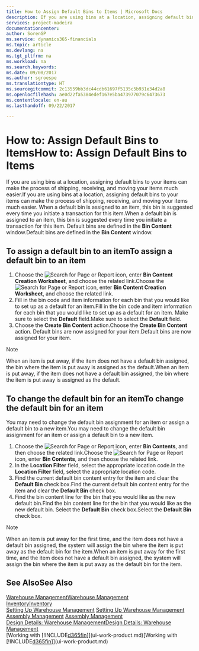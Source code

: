 ```yaml
---
title: How to Assign Default Bins to Items | Microsoft Docs
description: If you are using bins at a location, assigning default bins to your items can make the process of shipping, receiving, and moving your items much easier. When a default bin is assigned to an item, this bin is suggested every time you initiate a transaction for this item.
services: project-madeira
documentationcenter: 
author: SorenGP
ms.service: dynamics365-financials
ms.topic: article
ms.devlang: na
ms.tgt_pltfrm: na
ms.workload: na
ms.search.keywords: 
ms.date: 09/08/2017
ms.author: sgroespe
ms.translationtype: HT
ms.sourcegitcommit: 2c13559bb3dc44cdb61697f5135c5b931e34d2a8
ms.openlocfilehash: ae0d22fa5384edef167e5ba473977079c6473673
ms.contentlocale: en-au
ms.lasthandoff: 09/22/2017

---
```

# <a name="how-to-assign-default-bins-to-items"></a><span data-ttu-id="e3862-104">How to: Assign Default Bins to Items</span><span class="sxs-lookup"><span data-stu-id="e3862-104">How to: Assign Default Bins to Items</span></span>
<span data-ttu-id="e3862-105">If you are using bins at a location, assigning default bins to your items can make the process of shipping, receiving, and moving your items much easier.</span><span class="sxs-lookup"><span data-stu-id="e3862-105">If you are using bins at a location, assigning default bins to your items can make the process of shipping, receiving, and moving your items much easier.</span></span> <span data-ttu-id="e3862-106">When a default bin is assigned to an item, this bin is suggested every time you initiate a transaction for this item.</span><span class="sxs-lookup"><span data-stu-id="e3862-106">When a default bin is assigned to an item, this bin is suggested every time you initiate a transaction for this item.</span></span> <span data-ttu-id="e3862-107">Default bins are defined in the **Bin Content** window.</span><span class="sxs-lookup"><span data-stu-id="e3862-107">Default bins are defined in the **Bin Content** window.</span></span>  

## <a name="to-assign-a-default-bin-to-an-item"></a><span data-ttu-id="e3862-108">To assign a default bin to an item</span><span class="sxs-lookup"><span data-stu-id="e3862-108">To assign a default bin to an item</span></span>
1.  <span data-ttu-id="e3862-109">Choose the ![Search for Page or Report](media/ui-search/search_small.png "Search for Page or Report icon") icon, enter **Bin Content Creation Worksheet**, and choose the related link.</span><span class="sxs-lookup"><span data-stu-id="e3862-109">Choose the ![Search for Page or Report](media/ui-search/search_small.png "Search for Page or Report icon") icon, enter **Bin Content Creation Worksheet**, and choose the related link.</span></span>  
2.  <span data-ttu-id="e3862-110">Fill in the bin code and item information for each bin that you would like to set up as a default for an item.</span><span class="sxs-lookup"><span data-stu-id="e3862-110">Fill in the bin code and item information for each bin that you would like to set up as a default for an item.</span></span> <span data-ttu-id="e3862-111">Make sure to select the **Default** field.</span><span class="sxs-lookup"><span data-stu-id="e3862-111">Make sure to select the **Default** field.</span></span>  
3.  <span data-ttu-id="e3862-112">Choose the **Create Bin Content** action.</span><span class="sxs-lookup"><span data-stu-id="e3862-112">Choose the **Create Bin Content** action.</span></span> <span data-ttu-id="e3862-113">Default bins are now assigned for your item.</span><span class="sxs-lookup"><span data-stu-id="e3862-113">Default bins are now assigned for your item.</span></span>  

> [!NOTE]  
>  <span data-ttu-id="e3862-114">When an item is put away, if the item does not have a default bin assigned, the bin where the item is put away is assigned as the default.</span><span class="sxs-lookup"><span data-stu-id="e3862-114">When an item is put away, if the item does not have a default bin assigned, the bin where the item is put away is assigned as the default.</span></span>  

## <a name="to-change-the-default-bin-for-an-item"></a><span data-ttu-id="e3862-115">To change the default bin for an item</span><span class="sxs-lookup"><span data-stu-id="e3862-115">To change the default bin for an item</span></span>  
<span data-ttu-id="e3862-116">You may need to change the default bin assignment for an item or assign a default bin to a new item.</span><span class="sxs-lookup"><span data-stu-id="e3862-116">You may need to change the default bin assignment for an item or assign a default bin to a new item.</span></span>    
1.  <span data-ttu-id="e3862-117">Choose the ![Search for Page or Report](media/ui-search/search_small.png "Search for Page or Report icon") icon, enter **Bin Contents**, and then choose the related link.</span><span class="sxs-lookup"><span data-stu-id="e3862-117">Choose the ![Search for Page or Report](media/ui-search/search_small.png "Search for Page or Report icon") icon, enter **Bin Contents**, and then choose the related link.</span></span>  
2.  <span data-ttu-id="e3862-118">In the **Location Filter** field, select the appropriate location code.</span><span class="sxs-lookup"><span data-stu-id="e3862-118">In the **Location Filter** field, select the appropriate location code.</span></span>  
3.  <span data-ttu-id="e3862-119">Find the current default bin content entry for the item and clear the **Default Bin** check box.</span><span class="sxs-lookup"><span data-stu-id="e3862-119">Find the current default bin content entry for the item and clear the **Default Bin** check box.</span></span>  
4.  <span data-ttu-id="e3862-120">Find the bin content line for the bin that you would like as the new default bin.</span><span class="sxs-lookup"><span data-stu-id="e3862-120">Find the bin content line for the bin that you would like as the new default bin.</span></span> <span data-ttu-id="e3862-121">Select the **Default Bin** check box.</span><span class="sxs-lookup"><span data-stu-id="e3862-121">Select the **Default Bin** check box.</span></span>  

> [!NOTE]  
>  <span data-ttu-id="e3862-122">When an item is put away for the first time, and the item does not have a default bin assigned, the system will assign the bin where the item is put away as the default bin for the item.</span><span class="sxs-lookup"><span data-stu-id="e3862-122">When an item is put away for the first time, and the item does not have a default bin assigned, the system will assign the bin where the item is put away as the default bin for the item.</span></span>  

## <a name="see-also"></a><span data-ttu-id="e3862-123">See Also</span><span class="sxs-lookup"><span data-stu-id="e3862-123">See Also</span></span>  
[<span data-ttu-id="e3862-124">Warehouse Management</span><span class="sxs-lookup"><span data-stu-id="e3862-124">Warehouse Management</span></span>](warehouse-manage-warehouse.md)  
[<span data-ttu-id="e3862-125">Inventory</span><span class="sxs-lookup"><span data-stu-id="e3862-125">Inventory</span></span>](inventory-manage-inventory.md)  
<span data-ttu-id="e3862-126">[Setting Up Warehouse Management](warehouse-setup-warehouse.md)   </span><span class="sxs-lookup"><span data-stu-id="e3862-126">[Setting Up Warehouse Management](warehouse-setup-warehouse.md)   </span></span>  
<span data-ttu-id="e3862-127">[Assembly Management](assembly-assemble-items.md)  </span><span class="sxs-lookup"><span data-stu-id="e3862-127">[Assembly Management](assembly-assemble-items.md)  </span></span>  
[<span data-ttu-id="e3862-128">Design Details: Warehouse Management</span><span class="sxs-lookup"><span data-stu-id="e3862-128">Design Details: Warehouse Management</span></span>](design-details-warehouse-management.md)  
<span data-ttu-id="e3862-129">[Working with [!INCLUDE[d365fin](includes/d365fin_md.md)]](ui-work-product.md)</span><span class="sxs-lookup"><span data-stu-id="e3862-129">[Working with [!INCLUDE[d365fin](includes/d365fin_md.md)]](ui-work-product.md)</span></span>

